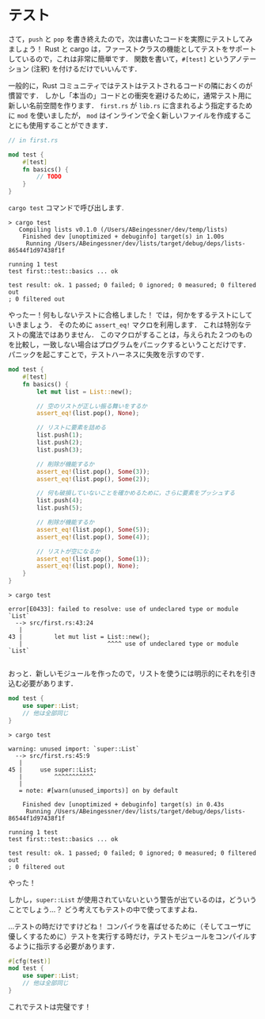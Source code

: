 <!-- # Testing -->
# テスト

<!-- Alright, so we've got `push` and `pop` written, now we can actually test out
our stack! Rust and cargo support testing as a first-class feature, so this
will be super easy. All we have to do is write a function, and annotate it with
`#[test]`. -->

さて，`push` と `pop` を書き終えたので，次は書いたコードを実際にテストしてみましょう！
Rust と cargo は，ファーストクラスの機能としてテストをサポートしているので，これは非常に簡単です．
関数を書いて，`#[test]` というアノテーション (注釈) を付けるだけでいいんです．

<!-- Generally, we try to keep our tests next to the code that it's testing in the
Rust community. However we usually make a new namespace for the tests, to
avoid conflicting with the "real" code. Just as we used `mod` to specify that
`first.rs` should be included in `lib.rs`, we can use `mod` to basically
create a whole new file *inline*: -->

一般的に，Rust コミュニティではテストはテストされるコードの隣におくのが慣習です．
しかし「本当の」コードとの衝突を避けるために，通常テスト用に新しい名前空間を作ります．
`first.rs` が `lib.rs` に含まれるよう指定するために `mod` を使いましたが，
`mod` はインラインで全く新しいファイルを作成することにも使用することができます．

```rust ,ignore
// in first.rs

mod test {
    #[test]
    fn basics() {
        // TODO
    }
}
```

<!-- And we invoke it with `cargo test`. -->

`cargo test` コマンドで呼び出します.

```text
> cargo test
   Compiling lists v0.1.0 (/Users/ABeingessner/dev/temp/lists)
    Finished dev [unoptimized + debuginfo] target(s) in 1.00s
     Running /Users/ABeingessner/dev/lists/target/debug/deps/lists-86544f1d97438f1f

running 1 test
test first::test::basics ... ok

test result: ok. 1 passed; 0 failed; 0 ignored; 0 measured; 0 filtered out
; 0 filtered out
```

<!-- Yay our do-nothing test passed! Let's make it not-do-nothing. We'll do that
with the `assert_eq!` macro. This isn't some special testing magic. All it
does is compare the two things you give it, and panic the program if they don't
match. Yep, you indicate failure to the test harness by freaking out! -->

やったー！何もしないテストに合格しました！
では，何かをするテストにしていきましょう．
そのために `assert_eq!` マクロを利用します．
これは特別なテストの魔法ではありません．
このマクロがすることは，与えられた２つのものを比較し，一致しない場合はプログラムをパニックするということだけです． 
パニックを起こすことで，テストハーネスに失敗を示すのです．

<!-- ```rust ,ignore
mod test {
    #[test]
    fn basics() {
        let mut list = List::new();

        // Check empty list behaves right
        assert_eq!(list.pop(), None);

        // Populate list
        list.push(1);
        list.push(2);
        list.push(3);

        // Check normal removal
        assert_eq!(list.pop(), Some(3));
        assert_eq!(list.pop(), Some(2));

        // Push some more just to make sure nothing's corrupted
        list.push(4);
        list.push(5);

        // Check normal removal
        assert_eq!(list.pop(), Some(5));
        assert_eq!(list.pop(), Some(4));

        // Check exhaustion
        assert_eq!(list.pop(), Some(1));
        assert_eq!(list.pop(), None);
    }
}
``` -->

```rust ,ignore
mod test {
    #[test]
    fn basics() {
        let mut list = List::new();

        // 空のリストが正しい振る舞いをするか
        assert_eq!(list.pop(), None);

        // リストに要素を詰める
        list.push(1);
        list.push(2);
        list.push(3);

        // 削除が機能するか
        assert_eq!(list.pop(), Some(3));
        assert_eq!(list.pop(), Some(2));

        // 何も破損していないことを確かめるために，さらに要素をプッシュする
        list.push(4);
        list.push(5);

        // 削除が機能するか
        assert_eq!(list.pop(), Some(5));
        assert_eq!(list.pop(), Some(4));

        // リストが空になるか
        assert_eq!(list.pop(), Some(1));
        assert_eq!(list.pop(), None);
    }
}
```

```text
> cargo test

error[E0433]: failed to resolve: use of undeclared type or module `List`
  --> src/first.rs:43:24
   |
43 |         let mut list = List::new();
   |                        ^^^^ use of undeclared type or module `List`


```

<!-- Oops! Because we made a new module, we need to pull in List explicitly to use
it. -->

おっと．新しいモジュールを作ったので，リストを使うには明示的にそれを引き込む必要があります．

<!-- ```rust ,ignore
mod test {
    use super::List;
    // everything else the same
}
``` -->

```rust ,ignore
mod test {
    use super::List;
    // 他は全部同じ
}
```

```text
> cargo test

warning: unused import: `super::List`
  --> src/first.rs:45:9
   |
45 |     use super::List;
   |         ^^^^^^^^^^^
   |
   = note: #[warn(unused_imports)] on by default

    Finished dev [unoptimized + debuginfo] target(s) in 0.43s
     Running /Users/ABeingessner/dev/lists/target/debug/deps/lists-86544f1d97438f1f

running 1 test
test first::test::basics ... ok

test result: ok. 1 passed; 0 failed; 0 ignored; 0 measured; 0 filtered out
; 0 filtered out
```

<!-- Yay! -->

やった！

<!-- What's up with that warning though...? We clearly use List in our test! -->
しかし，`super::List` が使用されていないという警告が出ているのは，どういうことでしょう…？
どう考えてもテストの中で使ってますよね．

<!-- ...but only when testing! To appease the compiler (and to be friendly to our
consumers), we should indicate that the whole `test` module should only be
compiled if we're running tests. -->

…テストの時だけですけどね！
コンパイラを喜ばせるために（そしてユーザに優しくするために）テストを実行する時だけ，テストモジュールをコンパイルするように指示する必要があります．

<!-- ```rust ,ignore
#[cfg(test)]
mod test {
    use super::List;
    // everything else the same
}
``` -->

```rust ,ignore
#[cfg(test)]
mod test {
    use super::List;
    // 他は全部同じ
}
```

<!-- And that's everything for testing! -->

これでテストは完璧です！


